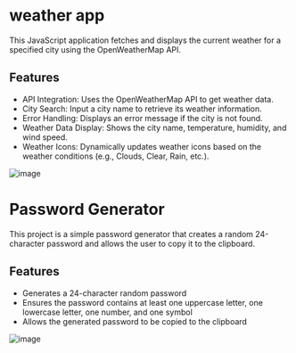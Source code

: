 # weather app
This JavaScript application fetches and displays the current weather for a specified city using the OpenWeatherMap API.

## Features
  - API Integration: Uses the OpenWeatherMap API to get weather data.
  - City Search: Input a city name to retrieve its weather information.
  - Error Handling: Displays an error message if the city is not found.
  - Weather Data Display: Shows the city name, temperature, humidity, and wind speed.
  - Weather Icons: Dynamically updates weather icons based on the weather conditions (e.g., Clouds, Clear, Rain, etc.).

![image](https://github.com/mohameddhanyyy/JavaScript-practice-projects/assets/130695667/a7b63e9e-0744-4b4a-8eb3-d0d7ad1af925)


# Password Generator
This project is a simple password generator that creates a random 24-character password and allows the user to copy it to the clipboard.

## Features
  - Generates a 24-character random password
  - Ensures the password contains at least one uppercase letter, one lowercase letter, one number, and one symbol
  - Allows the generated password to be copied to the clipboard

![image](https://github.com/mohameddhanyyy/JavaScript-practice-projects/assets/130695667/c3e6a134-91ea-4a7e-ba88-88a3c36004d8)


